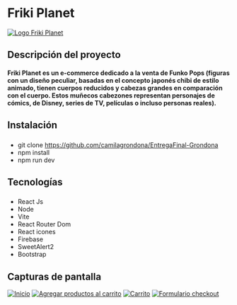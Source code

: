 # Friki Planet
[![Logo Friki Planet](https://i.imgur.com/edO2ndS.png "Logo Friki Planet")](http://https://i.imgur.com/edO2ndS.png "Logo Friki Planet")
## Descripción del proyecto
####  Friki Planet es un e-commerce dedicado a la venta de Funko Pops (figuras con un diseño peculiar, basadas en el concepto japonés chibi de estilo animado, tienen cuerpos reducidos y cabezas grandes en comparación con el cuerpo. Estos muñecos cabezones representan personajes de cómics, de Disney, series de TV, películas o incluso personas reales). 
## Instalación
##### 
- git clone https://github.com/camilagrondona/EntregaFinal-Grondona 
- npm install
- npm run dev
## Tecnologías
##### 
- React Js
- Node
- Vite
- React Router Dom
- React icones
- Firebase
- SweetAlert2
- Bootstrap
## Capturas de pantalla
[![Inicio](https://i.imgur.com/brZyxkE.jpeg "Inicio")](http://https://i.imgur.com/brZyxkE.jpeg "Inicio")
[![Agregar productos al carrito](https://i.imgur.com/DzyghvO.jpg "Agregar productos al carrito")](http://https://i.imgur.com/DzyghvO.jpg "Agregar productos al carrito")
[![Carrito](https://i.imgur.com/hw6DZmP.jpg "Carrito")](http://https://i.imgur.com/hw6DZmP.jpg "Carrito")
[![Formulario checkout](https://i.imgur.com/u19Xst3.jpg "Formulario checkout")](http://https://i.imgur.com/u19Xst3.jpg "Formulario checkout")
